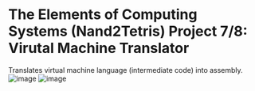 # The Elements of Computing Systems (Nand2Tetris) Project 7/8: Virutal Machine Translator
Translates virtual machine language (intermediate code) into assembly.
![image](https://github.com/user-attachments/assets/04aed386-20b0-4a7c-a4b2-6a86a5960e37)
![image](https://github.com/user-attachments/assets/38ed8d9a-1862-46ee-8b62-9eec3268d1f7)
